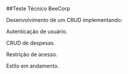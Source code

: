 ##Teste Técnico BeeCorp

Desenvolvimento de um CRUD implementando:

Autenticação de usuário.

CRUD de despesas.

Restrição de acesso.

Estilo em andamento.